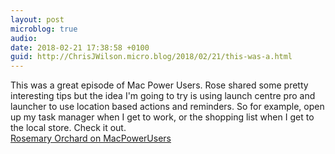 ```yaml
---
layout: post
microblog: true
audio: 
date: 2018-02-21 17:38:58 +0100
guid: http://ChrisJWilson.micro.blog/2018/02/21/this-was-a.html
---
```

This was a great episode of Mac Power Users. Rose shared some pretty interesting tips but the idea I'm going to try is using launch centre pro and launcher to use location based actions and reminders. So for example, open up my task manager when I get to work, or the shopping list when I get to the local store. Check it out.   
[Rosemary Orchard on MacPowerUsers](https://www.relay.fm/mpu/418)
